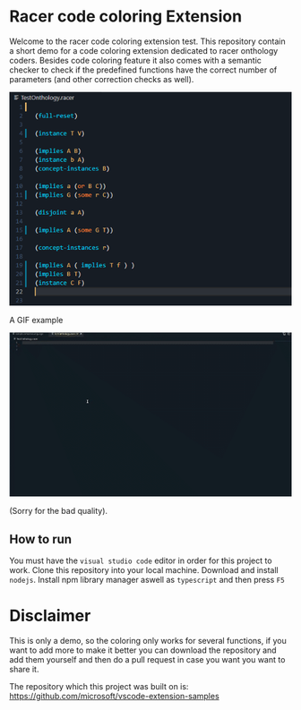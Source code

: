 # Racer code coloring Extension

Welcome to the racer code coloring extension test.
This repository contain a short demo for a code coloring extension
dedicated to racer onthology coders. 
Besides code coloring feature it also comes with a semantic checker to
check if the predefined functions have the correct number of parameters (and other correction
checks as well).

![Screenshot](CodeColoring.png)

A GIF example

![ Alt text](capture.gif)

(Sorry for the bad quality).
## How to run

You must have the <code>visual studio code</code> editor in order for this project to work.
Clone this repository into your local machine.
Download and install <code>nodejs</code>.
Install npm library manager aswell as <code>typescript</code> and then
press <code>F5</code>

# Disclaimer

This is only a demo, so the coloring only works for several functions, if you want to add more to make it better
you can download the repository and add them yourself and then do a pull request in case you want you want to share it.

The repository which this project was built on is:
https://github.com/microsoft/vscode-extension-samples


